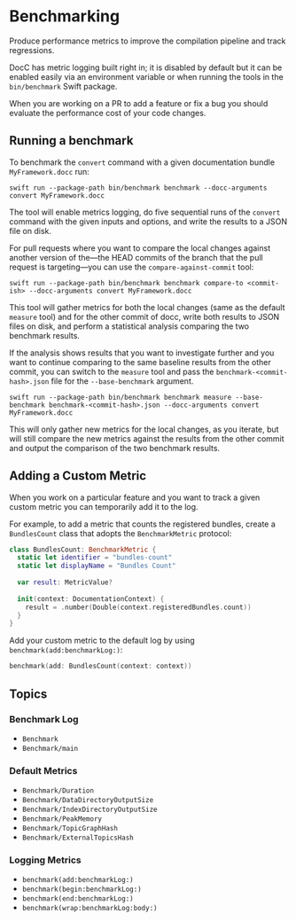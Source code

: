 # Benchmarking

Produce performance metrics to improve the compilation pipeline and track regressions.

DocC has metric logging built right in; it is disabled by default but it can be enabled easily via an environment variable or when running the tools in the `bin/benchmark` Swift package.

When you are working on a PR to add a feature or fix a bug you should evaluate the performance cost of your code changes.

## Running a benchmark

To benchmark the `convert` command with a given documentation bundle `MyFramework.docc` run:

```
swift run --package-path bin/benchmark benchmark --docc-arguments convert MyFramework.docc
```

The tool will enable metrics logging, do five sequential runs of the `convert` command with the given inputs and options, and write the results to a JSON file on disk.

For pull requests where you want to compare the local changes against another version of the—the HEAD commits of the branch that the pull request is targeting—you can use the `compare-against-commit` tool:

```
swift run --package-path bin/benchmark benchmark compare-to <commit-ish> --docc-arguments convert MyFramework.docc
```

This tool will gather metrics for both the local changes (same as the default `measure` tool) and for the other commit of docc, write both results to JSON files on disk, and perform a statistical analysis comparing the two benchmark results. 

If the analysis shows results that you want to investigate further and you want to continue comparing to the same baseline results from the other commit, you can switch to the `measure` tool and pass the `benchmark-<commit-hash>.json` file for the `--base-benchmark` argument.

```
swift run --package-path bin/benchmark benchmark measure --base-benchmark benchmark-<commit-hash>.json --docc-arguments convert MyFramework.docc
```

This will only gather new metrics for the local changes, as you iterate, but will still compare the new metrics against the results from the other commit and output the comparison of the two benchmark results.   

## Adding a Custom Metric

When you work on a particular feature and you want to track a given custom metric you can temporarily add it to the log.

For example, to add a metric that counts the registered bundles, create a `BundlesCount` class that adopts the ``BenchmarkMetric`` protocol:

```swift
class BundlesCount: BenchmarkMetric {
  static let identifier = "bundles-count"
  static let displayName = "Bundles Count"
  
  var result: MetricValue?
  
  init(context: DocumentationContext) {
    result = .number(Double(context.registeredBundles.count))
  }
}
```

Add your custom metric to the default log by using ``benchmark(add:benchmarkLog:)``:

```swift
benchmark(add: BundlesCount(context: context))
```

## Topics

### Benchmark Log

- ``Benchmark``
- ``Benchmark/main``

### Default Metrics

- ``Benchmark/Duration``
- ``Benchmark/DataDirectoryOutputSize``
- ``Benchmark/IndexDirectoryOutputSize``
- ``Benchmark/PeakMemory``
- ``Benchmark/TopicGraphHash``
- ``Benchmark/ExternalTopicsHash``

### Logging Metrics

- ``benchmark(add:benchmarkLog:)``
- ``benchmark(begin:benchmarkLog:)``
- ``benchmark(end:benchmarkLog:)``
- ``benchmark(wrap:benchmarkLog:body:)``

<!-- Copyright (c) 2021-2022 Apple Inc and the Swift Project authors. All Rights Reserved. -->
